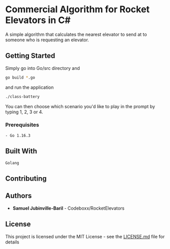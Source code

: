 # Commercial Algorithm for Rocket Elevators in C#

A simple algorithm that calculates the nearest elevator to send at to someone who is requesting an elevator.

## Getting Started

Simply go into Go/src directory and 
```bash
go build *.go
 ```

and run the application 
```bash
./class-battery
```
You can then choose which scenario you'd like to play in the prompt by typing 1, 2, 3 or 4.

### Prerequisites

```
- Go 1.16.3
```

## Built With

```
Golang
```

## Contributing


## Authors

* **Samuel Jubinville-Baril** - Codeboxx/RocketElevators 

## License

This project is licensed under the MIT License - see the [LICENSE.md](LICENSE) file for details
